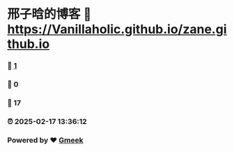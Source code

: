 # 邢子晗的博客 :link: https://Vanillaholic.github.io/zane.github.io 
### :page_facing_up: [1](https://Vanillaholic.github.io/zane.github.io/tag.html) 
### :speech_balloon: 0 
### :hibiscus: 17 
### :alarm_clock: 2025-02-17 13:36:12 
### Powered by :heart: [Gmeek](https://github.com/Meekdai/Gmeek)
